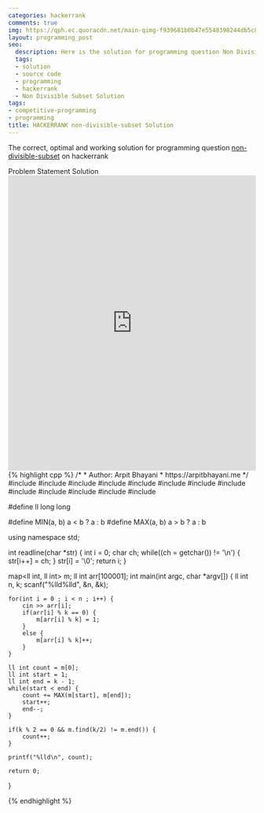 ```yaml
---
categories: hackerrank
comments: true
img: https://qph.ec.quoracdn.net/main-qimg-f939681b0b47e5540398244db5c8966f?convert_to_webp=true
layout: programming_post
seo:
  description: Here is the solution for programming question Non Divisible Subset on hackerrank
  tags:
  - solution
  - source code
  - programming
  - hackerrank
  - Non Divisible Subset Solution
tags:
- competitive-programming
- programming
title: HACKERRANK non-divisible-subset Solution
---
```

The correct, optimal and working solution for programming question [non-divisible-subset](https://www.hackerrank.com/challenges/non-divisible-subset) on hackerrank

<div class="ui secondary pointing large menu">
  <a class="grey item" data-tab="problem-statement">
    Problem Statement
  </a>
  <a class="active item grey" data-tab="solution">
    Solution
  </a>
</div>
<div class="ui bottom attached tab" data-tab="problem-statement">
    <iframe src="https://www.hackerrank.com/challenges/non-divisible-subset" width="100%" height="600px" style="overflow: scroll; border: none;"></iframe>
</div>
<div class="ui bottom attached active tab" data-tab="solution">
{% highlight cpp %}
/*
 *  Author: Arpit Bhayani
 *  https://arpitbhayani.me
 */
#include <cmath>
#include <cstdio>
#include <cstdlib>
#include <climits>
#include <deque>
#include <iostream>
#include <list>
#include <limits>
#include <map>
#include <queue>
#include <set>
#include <stack>
#include <vector>

#define ll long long

#define MIN(a, b) a < b ? a : b
#define MAX(a, b) a > b ? a : b

using namespace std;

int readline(char *str) {
    int i = 0;
    char ch;
    while((ch = getchar()) != '\n') {
        str[i++] = ch;
    }
    str[i] = '\0';
    return i;
}

map<ll int, ll int> m;
ll int arr[100001];
int main(int argc, char *argv[]) {
    ll int n, k;
    scanf("%lld%lld", &n, &k);

    for(int i = 0 ; i < n ; i++) {
        cin >> arr[i];
        if(arr[i] % k == 0) {
            m[arr[i] % k] = 1;
        }
        else {
            m[arr[i] % k]++;
        }
    }

    ll int count = m[0];
    ll int start = 1;
    ll int end = k - 1;
    while(start < end) {
        count += MAX(m[start], m[end]);
        start++;
        end--;
    }

    if(k % 2 == 0 && m.find(k/2) != m.end()) {
        count++;
    }

    printf("%lld\n", count);

    return 0;
}

{% endhighlight %}
</div>
